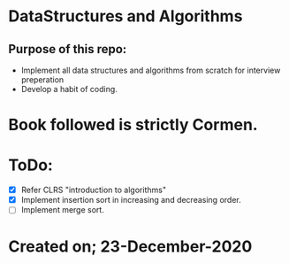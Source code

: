 # DataStructures and Algorithms

## Purpose of this repo:
* Implement all data structures and algorithms from scratch for interview preperation
* Develop a habit of coding.

# Book followed is strictly Cormen.

# ToDo: 
- [x] Refer CLRS "introduction to algorithms"
- [x] Implement insertion sort in increasing and decreasing order.
- [ ] Implement merge sort.

# Created on; 23-December-2020
